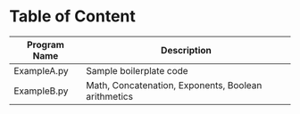 # Table of Content

| Program Name | Description                                         |
| ------------ | --------------------------------------------------- |
| ExampleA.py  | Sample boilerplate code                             |
| ExampleB.py  | Math, Concatenation, Exponents, Boolean arithmetics |

